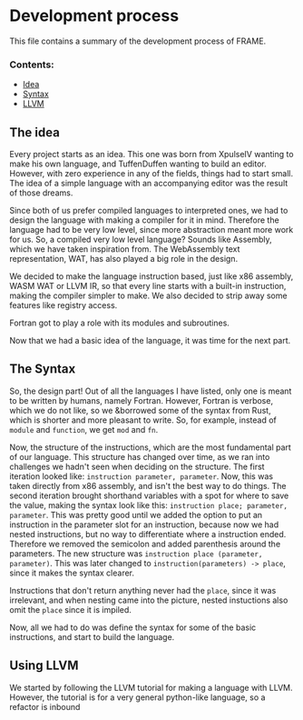# Development process 
This file contains a summary of the development process of FRAME.

### Contents:
- [Idea](#the-idea)
- [Syntax](#the-syntax)
- [LLVM](#using-llvm)

## The idea
Every project starts as an idea. This one was born from XpulseIV wanting to make his own language, and TuffenDuffen wanting to build an editor. However, with zero experience in any of the fields, things had to start small. The idea of a simple language with an accompanying editor was the result of those dreams.

Since both of us prefer compiled languages to interpreted ones, we had to design the language with making a compiler for it in mind. Therefore the language had to be very low level, since more abstraction meant more work for us. So, a compiled very low level language? Sounds like Assembly, which we have taken inspiration from. The WebAssembly text representation, WAT, has also played a big role in the design. 

We decided to make the language instruction based, just like x86 assembly, WASM WAT or LLVM IR, so that every line starts with a built-in instruction, making the compiler simpler to make. We also decided to strip away some features like registry access.

Fortran got to play a role with its modules and subroutines.

Now that we had a basic idea of the language, it was time for the next part.

## The Syntax
So, the design part! Out of all the languages I have listed, only one is meant to be written by humans, namely Fortran. However, Fortran is verbose, which we do not like, so we &borrowed some of the syntax from Rust, which is shorter and more pleasant to write. So, for example, instead of `module` and `function`, we get `mod` and `fn`.

Now, the structure of the instructions, which are the most fundamental part of our language. This structure has changed over time, as we ran into challenges we hadn't seen when deciding on the structure. The first iteration looked like: `instruction parameter, parameter`. Now, this was taken directly from x86 assembly, and isn't the best way to do things. The second iteration brought shorthand variables with a spot for where to save the value, making the syntax look like this: `instruction place; parameter, parameter`. This was pretty good until we added the option to put an instruction in the parameter slot for an instruction, because now we had nested instructions, but no way to differentiate where a instruction ended. Therefore we removed the semicolon and added parenthesis around the parameters. The new structure was `instruction place (parameter, parameter)`. This was later changed to `instruction(parameters) -> place`, since it makes the syntax clearer.

Instructions that don't return anything never had the `place`, since it was irrelevant, and when nesting came into the picture, nested instuctions also omit the `place` since it is impiled. 

Now, all we had to do was define the syntax for some of the basic instructions, and start to build the language.

## Using LLVM
We started by following the LLVM tutorial for making a language with LLVM. However, the tutorial is for a very general python-like language, so a refactor is inbound
